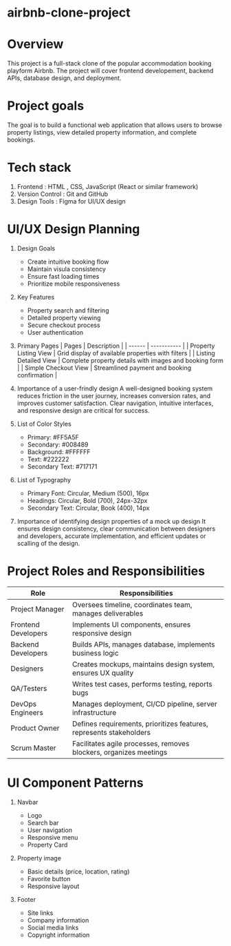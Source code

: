 # airbnb-clone-project

# Overview
This project is a full-stack clone of the popular accommodation booking playform Airbnb. The project will cover frontend developement, backend APIs, database design, and deployment.

# Project goals
The goal is to build a functional web application that allows users to browse property listings, view detailed property information, and complete bookings.

# Tech stack
1. Frontend : HTML , CSS, JavaScript (React or similar framework)
2. Version Control : Git and GitHub
3. Design Tools : Figma for UI/UX design

# UI/UX Design Planning
1. Design Goals
   * Create intuitive booking flow
   * Maintain visula consistency
   * Ensure fast loading times
   * Prioritize mobile responsiveness
     
3. Key Features
   * Property search and filtering
   * Detailed property viewing
   * Secure checkout process
   * User authentication
  
4. Primary Pages
   |  Pages  | Description |
   | ------  | ----------- |
   | Property Listing View  | Grid display of available properties with filters |
   | Listing Detailed View  | Complete property details with images and booking form |
   | Simple Checkout View  | Streamlined payment and booking confirmation |

5. Importance of a user-frindly design
   A well-designed booking system reduces friction in the user journey, increases conversion rates, and improves customer satisfaction. Clear navigation, intuitive interfaces, and responsive design are critical for success.

6. List of Color Styles
   * Primary: #FF5A5F
   * Secondary: #008489
   * Background: #FFFFFF
   * Text: #222222
   * Secondary Text: #717171
     
8. List of Typography
   * Primary Font: Circular, Medium (500), 16px
   * Headings: Circular, Bold (700), 24px-32px
   * Secondary Text: Circular, Book (400), 14px
     
10. Importance of identifying design properties of a mock up design
   It ensures design consistency, clear communication between designers and developers, accurate implementation, and efficient updates or scalling of the design.

# Project Roles and Responsibilities
| Role  | Responsibilities |
| ----- | ---------------- |
| Project Manager | Oversees timeline, coordinates team, manages deliverables |
| Frontend Developers | Implements UI components, ensures responsive design |
| Backend Developers | Builds APIs, manages database, implements business logic |
| Designers | Creates mockups, maintains design system, ensures UX quality |
| QA/Testers | Writes test cases, performs testing, reports bugs |
| DevOps Engineers | Manages deployment, CI/CD pipeline, server infrastructure |
| Product Owner | Defines requirements, prioritizes features, represents stakeholders |
| Scrum Master | Facilitates agile processes, removes blockers, organizes meetings |

# UI Component Patterns
1. Navbar
   * Logo
   * Search bar
   * User navigation
   * Responsive menu
   * Property Card

2. Property image
   * Basic details (price, location, rating)
   * Favorite button
   * Responsive layout

3. Footer
   * Site links
   * Company information
   * Social media links
   * Copyright information
